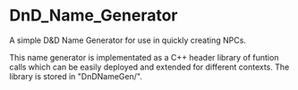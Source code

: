 # DnD_Name_Generator

A simple D&amp;D Name Generator for use in quickly creating NPCs.

This name generator is implementated as a C++ header library of funtion calls which can be easily deployed and extended for different contexts. The library is stored in "DnDNameGen/".
